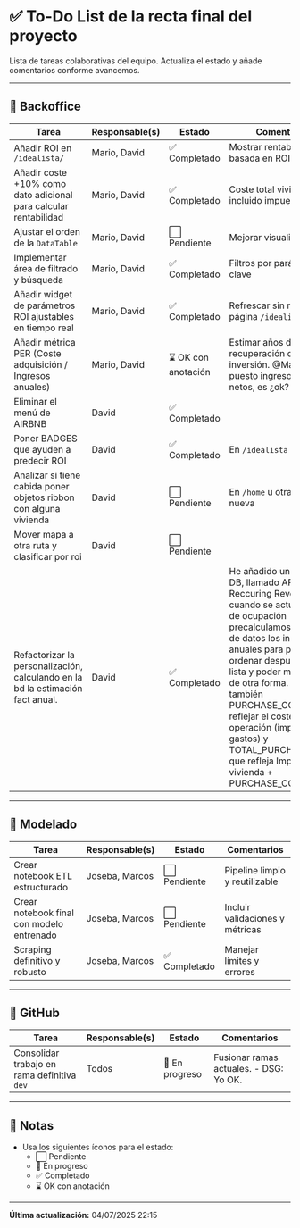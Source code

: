 # ✅ To-Do List de la recta final del proyecto

Lista de tareas colaborativas del equipo. Actualiza el estado y añade comentarios conforme avancemos.

---

## 🧾 Backoffice

| Tarea                                                                          | Responsable(s) | Estado              | Comentarios                                                                                                                                                                                                                                                                                                                                                                                                         |
| ------------------------------------------------------------------------------ | -------------- | ------------------- | ------------------------------------------------------------------------------------------------------------------------------------------------------------------------------------------------------------------------------------------------------------------------------------------------------------------------------------------------------------------------------------------------------------------- |
| Añadir ROI en `/idealista/`                                                    | Mario, David   | ✅ Completado       | Mostrar rentabilidad basada en ROI                                                                                                                                                                                                                                                                                                                                                                                  |
| Añadir coste +10% como dato adicional para calcular rentabilidad               | Mario, David   | ✅ Completado       | Coste total vivienda incluido impuesto                                                                                                                                                                                                                                                                                                                                                                              |
| Ajustar el orden de la `DataTable`                                             | Mario, David   | ⬜ Pendiente        | Mejorar visualización                                                                                                                                                                                                                                                                                                                                                                                               |
| Implementar área de filtrado y búsqueda                                        | Mario, David   | ✅ Completado       | Filtros por parámetros clave                                                                                                                                                                                                                                                                                                                                                                                        |
| Añadir widget de parámetros ROI ajustables en tiempo real                      | Mario, David   | ✅ Completado        | Refrescar sin recargar página `/idealista`                                                                                                                                                                                                                                                                                                                                                                          |
| Añadir métrica PER (Coste adquisición / Ingresos anuales)                      | Mario, David   | ⌛ OK con anotación | Estimar años de recuperación de inversión. @Mario, he puesto ingresos anuales netos, es ¿ok?                                                                                                                                                                                                                                                                                                                        |
| Eliminar el menú de AIRBNB                                                     | David          | ✅ Completado       |                                                                                                                                                                                                                                                         |
| Poner BADGES que ayuden a predecir ROI                                         | David          | ✅ Completado        | En `/idealista`                                                                                                                                                                                                                                                                                                                                                                                                     |
| Analizar si tiene cabida poner objetos ribbon con alguna vivienda              | David          | ⬜ Pendiente        | En `/home` u otra página nueva                                                                                                                                                                                                                                                                                                                                                                                      |
| Mover mapa a otra ruta y clasificar por roi                                    | David          | ⬜ Pendiente        |                                                                                                                                                                                                                                                                                                                                                                                                                     |
| Refactorizar la personalización, calculando en la bd la estimación fact anual. | David          | ✅ Completado       | He añadido un campo a la DB, llamado ARR (Annual Reccuring Revenue), cuando se actualiza el % de ocupación precalculamos en la base de datos los ingresos anuales para poderlos ordenar después en la lista y poder manejarlos de otra forma. Introduzco también PURCHASE_COST para reflejar el coste de la operación (impuestos y gastos) y TOTAL_PURCHASE_COST que refleja Importe de la vivienda + PURCHASE_COST |

---

## 🧪 Modelado

| Tarea                                     | Responsable(s) | Estado        | Comentarios                     |
| ----------------------------------------- | -------------- | ------------- | ------------------------------- |
| Crear notebook ETL estructurado           | Joseba, Marcos | ⬜ Pendiente  | Pipeline limpio y reutilizable  |
| Crear notebook final con modelo entrenado | Joseba, Marcos | ⬜ Pendiente  | Incluir validaciones y métricas |
| Scraping definitivo y robusto             | Joseba, Marcos | ✅ Completado | Manejar límites y errores       |

---

## 🧩 GitHub

| Tarea                                       | Responsable(s) | Estado         | Comentarios                            |
| ------------------------------------------- | -------------- | -------------- | -------------------------------------- |
| Consolidar trabajo en rama definitiva `dev` | Todos          | 🔄 En progreso | Fusionar ramas actuales. - DSG: Yo OK. |

---

## 📌 Notas

- Usa los siguientes íconos para el estado:
  - ⬜ Pendiente
  - 🔄 En progreso
  - ✅ Completado
  - ⌛ OK con anotación

---

**Última actualización:** 04/07/2025 22:15
